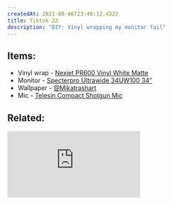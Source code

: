 ```yaml
---
createdAt: 2021-08-06T23:46:12.432Z
title: Tiktok 23
description: "DIY: Vinyl wrapping my monitor fail"
---
```

## Items:

* Vinyl wrap - [Nexjet PR600 Vinyl White Matte](https://shopee.ph/product/8449692/5069159026?smtt=0.89058394-1627975709.9)
* Monitor - [Specterpro Ultrawide 34UW100 34”](https://shopee.ph/product/77398075/3701157787?smtt=0.89058394-1628293799.5)
* Wallpaper - [@Mikatrashart](https://twitter.com/mikatrashart/status/1414951373947428869?s=09)
* Mic - [Telesin Compact Shotgun Mic](https://shopee.ph/product/70955332/6870876262?smtt=0.89058394-1628295377.9)

## Related:

<iframe src="https://www.youtube.com/embed/IYP4l9MsQpc" title="YouTube video player" frameborder="0" allow="accelerometer; autoplay; clipboard-write; encrypted-media; gyroscope; picture-in-picture" allowfullscreen></iframe>